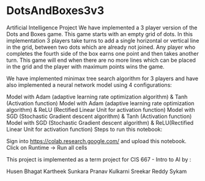 # DotsAndBoxes3v3
Artificial Intelligence Project 
We have implemented a 3 player version of the Dots and Boxes game. This game starts with an empty grid of dots. In this implementation 3 players take turns to add a single horizontal or vertical line in the grid, between two dots which are already not joined. Any player who completes the fourth side of the box earns one point and then takes another turn. This game will end when there are no more lines which can be placed in the grid and the player with maximum points wins the game.

We have implemented minimax tree search algorithm for 3 players and have also implemented a neural network model using 4 configurations:

Model with Adam (adaptive learning rate optimization algorithm) & Tanh (Activation function)
Model with Adam (adaptive learning rate optimization algorithm) & ReLU (Rectified Linear Unit for activation function)
Model with SGD (Stochastic Gradient descent algorithm) & Tanh (Activation function)
Model with SGD (Stochastic Gradient descent algorithm) & ReLU(Rectified Linear Unit for activation function)
Steps to run this notebook:

Sign into https://colab.research.google.com/ and upload this notebook. Click on Runtime -> Run all cells

This project is implemented as a term project for CIS 667 - Intro to AI by :

Husen Bhagat Kartheek Sunkara Pranav Kulkarni Sreekar Reddy Sykam
